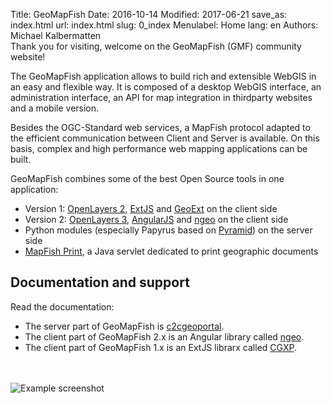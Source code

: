Title: GeoMapFish
Date: 2016-10-14
Modified: 2017-06-21
save_as: index.html
url: index.html
slug: 0_index
Menulabel: Home
lang: en
Authors: Michael Kalbermatten
<br>
Thank you for visiting, welcome on the GeoMapFish (GMF) community website!

The GeoMapFish application allows to build rich and extensible WebGIS in an easy and flexible way.
It is composed of a desktop WebGIS interface, an administration interface, an API for map integration
in thirdparty websites and a mobile version.

Besides the OGC-Standard web services, a MapFish protocol adapted to the efficient communication
between Client and Server is available. On this basis, complex and high performance web mapping 
applications can be built.

GeoMapFish combines some of the best Open Source tools in one application:

* Version 1: [OpenLayers 2](http://openlayers.org/two), [ExtJS](http://docs.sencha.com/extjs/3.4.0/) and [GeoExt](http://geoext.org/v1/) on the client side
* Version 2: [OpenLayers 3](http://openlayers.org), [AngularJS](https://angularjs.org/) and [ngeo](https://camptocamp.github.io/ngeo/master/apidoc/index.html) on the client side
* Python modules (especially Papyrus based on [Pyramid](https://trypyramid.com)) on the server side
* [MapFish Print](http://mapfish.github.io/mapfish-print-doc/#/overview), a Java servlet dedicated to print geographic documents

## Documentation and support

Read the documentation:

* The server part of GeoMapFish is [c2cgeoportal](https://github.com/camptocamp/c2cgeoportal).
* The client part of GeoMapFish 2.x is an Angular library called [ngeo](https://github.com/camptocamp/ngeo).
* The client part of GeoMapFish 1.x is an ExtJS librarx called [CGXP](https://github.com/camptocamp/cgxp).

<br><br>
![Example screenshot]({filename}/images/examples/demo22.png)
